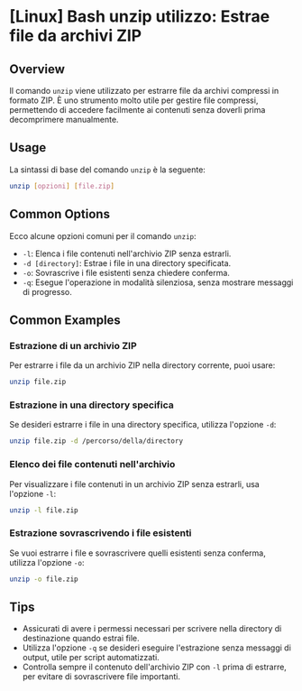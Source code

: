 # [Linux] Bash unzip utilizzo: Estrae file da archivi ZIP

## Overview
Il comando `unzip` viene utilizzato per estrarre file da archivi compressi in formato ZIP. È uno strumento molto utile per gestire file compressi, permettendo di accedere facilmente ai contenuti senza doverli prima decomprimere manualmente.

## Usage
La sintassi di base del comando `unzip` è la seguente:

```bash
unzip [opzioni] [file.zip]
```

## Common Options
Ecco alcune opzioni comuni per il comando `unzip`:

- `-l`: Elenca i file contenuti nell'archivio ZIP senza estrarli.
- `-d [directory]`: Estrae i file in una directory specificata.
- `-o`: Sovrascrive i file esistenti senza chiedere conferma.
- `-q`: Esegue l'operazione in modalità silenziosa, senza mostrare messaggi di progresso.

## Common Examples

### Estrazione di un archivio ZIP
Per estrarre i file da un archivio ZIP nella directory corrente, puoi usare:

```bash
unzip file.zip
```

### Estrazione in una directory specifica
Se desideri estrarre i file in una directory specifica, utilizza l'opzione `-d`:

```bash
unzip file.zip -d /percorso/della/directory
```

### Elenco dei file contenuti nell'archivio
Per visualizzare i file contenuti in un archivio ZIP senza estrarli, usa l'opzione `-l`:

```bash
unzip -l file.zip
```

### Estrazione sovrascrivendo i file esistenti
Se vuoi estrarre i file e sovrascrivere quelli esistenti senza conferma, utilizza l'opzione `-o`:

```bash
unzip -o file.zip
```

## Tips
- Assicurati di avere i permessi necessari per scrivere nella directory di destinazione quando estrai file.
- Utilizza l'opzione `-q` se desideri eseguire l'estrazione senza messaggi di output, utile per script automatizzati.
- Controlla sempre il contenuto dell'archivio ZIP con `-l` prima di estrarre, per evitare di sovrascrivere file importanti.